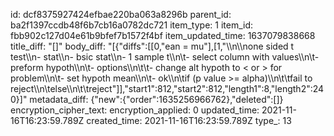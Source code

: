 id: dcf8375927424efbae220ba063a8296b
parent_id: ba2f1397ccdb48f6b7cb16a0782dc721
item_type: 1
item_id: fbb902c127d04e61b9bfef7b1572f4bf
item_updated_time: 1637079838668
title_diff: "[]"
body_diff: "[{\"diffs\":[[0,\"ean = mu\"],[1,\"\\\n\\\none sided t test\\\n- stat\\\n- bsic stat\\\n- 1 sample t\\\n\\t- select column with values\\\n\\t- preform hypoth\\\n\\t- options\\\n\\t\\t- change alt hypoth to < or > for problem\\\n\\t- set hypoth mean\\\n\\t- ok\\\n\\tif (p value >= alpha)\\\n\\t\\tfail to reject\\\n\\telse\\\n\\t\\treject\"]],\"start1\":812,\"start2\":812,\"length1\":8,\"length2\":240}]"
metadata_diff: {"new":{"order":1635256966762},"deleted":[]}
encryption_cipher_text: 
encryption_applied: 0
updated_time: 2021-11-16T16:23:59.789Z
created_time: 2021-11-16T16:23:59.789Z
type_: 13
